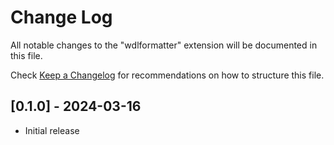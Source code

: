 # Change Log

All notable changes to the "wdlformatter" extension will be documented in this file.

Check [Keep a Changelog](http://keepachangelog.com/) for recommendations on how to structure this file.

## [0.1.0] - 2024-03-16

- Initial release